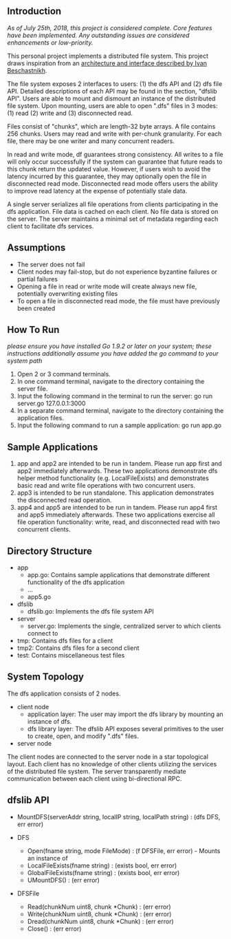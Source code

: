 ## Introduction
*As of July 25th, 2018, this project is considered complete. Core features have been implemented. Any outstanding issues are considered enhancements or low-priority.*

This personal project implements a distributed file system. This project draws inspiration from an [architecture and interface described by Ivan Beschastnikh](http://www.cs.ubc.ca/~bestchai/teaching/cs416_2017w2/assign2/index.html). 

The file system exposes 2 interfaces to users: (1) the dfs API and (2) dfs file API. Detailed descriptions of each API may be found in the section, "dfslib API". Users are able to mount and dismount an instance of the distributed file system. Upon mounting, users are able to open ".dfs" files in 3 modes: (1) read (2) write and (3) disconnected read. 

Files consist of "chunks", which are length-32 byte arrays. A file contains 256 chunks. Users may read and write with per-chunk granularity. For each file, there may be one writer and many concurrent readers. 

In read and write mode, df guarantees strong consistency. All writes to a file will only occur successfully if the system can guarantee that future reads to this chunk return the updated value. However, if users wish to avoid the latency incurred by this guarantee, they may optionally open the file in disconnected read mode. Disconnected read mode offers users the ability to improve read latency at the expense of potentially stale data. 

A single server serializes all file operations from clients participating in the dfs application. File data is cached on each client. No file data is stored on the server. The server maintains a minimal set of metadata regarding each client to facilitate dfs services. 

## Assumptions
- The server does not fail
- Client nodes may fail-stop, but do not experience byzantine failures or partial failures
- Opening a file in read or write mode will create always new file, potentially overwriting existing files
- To open a file in disconnected read mode, the file must have previously been created

## How To Run
*please ensure you have installed Go 1.9.2 or later on your system; these instructions additionally assume you have added the go command to your system path*
1. Open 2 or 3 command terminals.
2. In one command terminal, navigate to the directory containing the server file.
3. Input the following command in the terminal to run the server: go run server.go 127.0.0.1:3000
4. In a separate command terminal, navigate to the directory containing the application files.
5. Input the following command to run a sample application: go run app.go

## Sample Applications

1. app and app2 are intended to be run in tandem. Please run app first and app2 immediately afterwards. These two applications demonstrate dfs helper method functionality (e.g. LocalFileExists) and demonstrates basic read and write file operations with two concurrent users. 
2. app3 is intended to be run standalone. This application demonstrates the disconnected read operation.
3. app4 and app5 are intended to be run in tandem. Please run app4 first and app5 immediately afterwards. These two applications exercise all file operation functionality: write, read, and disconnected read with two concurrent clients.

## Directory Structure
- app
  - app.go: Contains sample applications that demonstrate different functionality of the dfs application
  - ...
  - app5.go
- dfslib
  - dfslib.go: Implements the dfs file system API
- server
  - server.go: Implements the single, centralized server to which clients connect to
- tmp: Contains dfs files for a client
- tmp2: Contains dfs files for a second client
- test: Contains miscellaneous test files

## System Topology
The dfs application consists of 2 nodes. 
- client node
  - application layer: The user may import the dfs library by mounting an instance of dfs. 
  - dfs library layer: The dfslib API exposes several primitives to the user to create, open, and modify ".dfs" files.
- server node

The client nodes are connected to the server node in a star topological layout. Each client has no knowledge of other clients utilizing the services of the distributed file system. The server transparently mediate communication between each client using bi-directional RPC.

## dfslib API

- MountDFS(serverAddr string, localIP string, localPath string) : (dfs DFS, err error)

- DFS
  - Open(fname string, mode FileMode) : (f DFSFile, err error) - Mounts an instance of 
  - LocalFileExists(fname string)     : (exists bool, err error)
  - GlobalFileExists(fname string)    : (exists bool, err error)
  - UMountDFS()                       : (err error)
  
- DFSFile
  - Read(chunkNum uint8, chunk \*Chunk)  : (err error)
  - Write(chunkNum uint8, chunk \*Chunk) : (err error)
  - Dread(chunkNum uint8, chunk \*Chunk) : (err error)
  - Close()                              : (err error)
